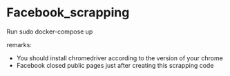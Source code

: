 # Facebook_scrapping
Run 
sudo docker-compose up

remarks:
* You should install chromedriver according to the version of your chrome 
* Facebook closed public pages just after creating this scrapping code
